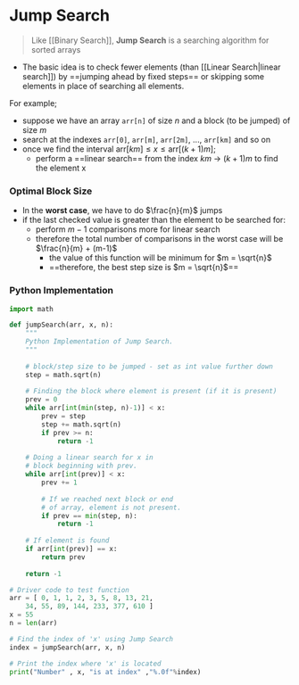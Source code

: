 # Jump Search

> Like [[Binary Search]], **Jump Search** is a searching algorithm for sorted arrays

- The basic idea is to check fewer elements (than [[Linear Search|linear search]]) by ==jumping ahead by fixed steps== or skipping some elements in place of searching all elements.

For example;
- suppose we have an array `arr[n]` of size $n$ and a block (to be jumped) of size $m$
- search at the indexes `arr[0]`, `arr[m]`, `arr[2m]`, ..., `arr[km]` and so on
- once we find the interval $\text{arr}[km] \leq x \leq \text{arr}[(k+1)m]$;
	- perform a ==linear search== from the index $km$ &rarr; $(k+1)m$ to find the element x

### Optimal Block Size
- In the **worst case**, we have to do $\frac{n}{m}$ jumps
- if the last checked value is greater than the element to be searched for:
	- perform $m - 1$ comparisons more for linear search
	- therefore the total number of comparisons in the worst case will be $\frac{n}{m} + (m-1)$
		- the value of this function will be minimum for $m = \sqrt{n}$
		- ==therefore, the best step size is $m = \sqrt{n}$==

### Python Implementation
```python
import math 

def jumpSearch(arr, x, n):
	"""
	Python Implementation of Jump Search.
	"""
	
	# block/step size to be jumped - set as int value further down
	step = math.sqrt(n) 
	
	# Finding the block where element is present (if it is present) 
	prev = 0
	while arr[int(min(step, n)-1)] < x: 
		prev = step 
		step += math.sqrt(n) 
		if prev >= n: 
			return -1
	
	# Doing a linear search for x in 
	# block beginning with prev. 
	while arr[int(prev)] < x: 
		prev += 1
		
		# If we reached next block or end 
		# of array, element is not present. 
		if prev == min(step, n): 
			return -1
	
	# If element is found 
	if arr[int(prev)] == x: 
		return prev 
	
	return -1

# Driver code to test function 
arr = [ 0, 1, 1, 2, 3, 5, 8, 13, 21, 
	34, 55, 89, 144, 233, 377, 610 ] 
x = 55
n = len(arr) 

# Find the index of 'x' using Jump Search 
index = jumpSearch(arr, x, n) 

# Print the index where 'x' is located 
print("Number" , x, "is at index" ,"%.0f"%index) 
```